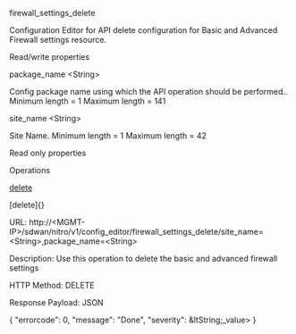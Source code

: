 firewall\_settings\_delete

Configuration Editor for API delete configuration for Basic and Advanced Firewall settings resource.

Read/write properties

package\_name &lt;String&gt;

Config package name using which the API operation should be performed.. Minimum length = 1 Maximum length = 141

site\_name &lt;String&gt;

Site Name. Minimum length = 1 Maximum length = 42

Read only properties

Operations

[delete](#delete)

[delete]{}

URL: http://&lt;MGMT-IP&gt;/sdwan/nitro/v1/config\_editor/firewall\_settings\_delete/site\_name=&lt;String&gt;,package\_name=&lt;String&gt;

Description: Use this operation to delete the basic and advanced firewall settings

HTTP Method: DELETE

Response Payload: JSON

{ "errorcode": 0, "message": "Done", "severity": &ltString;\_value&gt; }
